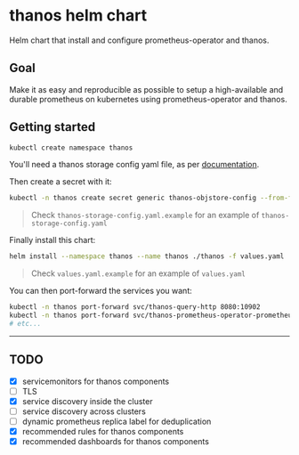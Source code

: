 # thanos helm chart

Helm chart that install and configure prometheus-operator and thanos.

## Goal

Make it as easy and reproducible as possible to setup a high-available and
durable prometheus on kubernetes using prometheus-operator and thanos.

## Getting started

```sh
kubectl create namespace thanos
```

You'll need a thanos storage config yaml file, as per
[documentation](https://thanos.io/storage.md/).

Then create a secret with it:

```sh
kubectl -n thanos create secret generic thanos-objstore-config --from-file=thanos.yaml=thanos-storage-config.yaml
```

> Check `thanos-storage-config.yaml.example` for an example of `thanos-storage-config.yaml`

Finally install this chart:

```sh
helm install --namespace thanos --name thanos ./thanos -f values.yaml
```

> Check `values.yaml.example` for an example of `values.yaml`

You can then port-forward the services you want:

```sh
kubectl -n thanos port-forward svc/thanos-query-http 8080:10902
kubectl -n thanos port-forward svc/thanos-prometheus-operator-prometheus 9090:9090
# etc...
```

---

## TODO

- [x] servicemonitors for thanos components
- [ ] TLS
- [x] service discovery inside the cluster
- [ ] service discovery across clusters
- [ ] dynamic prometheus replica label for deduplication
- [x] recommended rules for thanos components
- [x] recommended dashboards for thanos components
